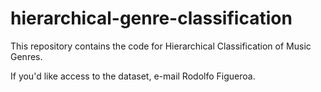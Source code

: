 # hierarchical-genre-classification
This repository contains the code for Hierarchical Classification of Music Genres.

If you'd like access to the dataset, e-mail Rodolfo Figueroa.